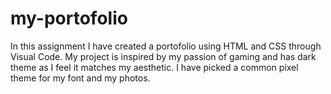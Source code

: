 # my-portofolio

In this assignment I have created a portofolio using HTML and CSS through Visual Code.
My project is inspired by my passion of gaming and has dark theme as I feel it matches my aesthetic.
I have picked a common pixel theme for my font and my photos.